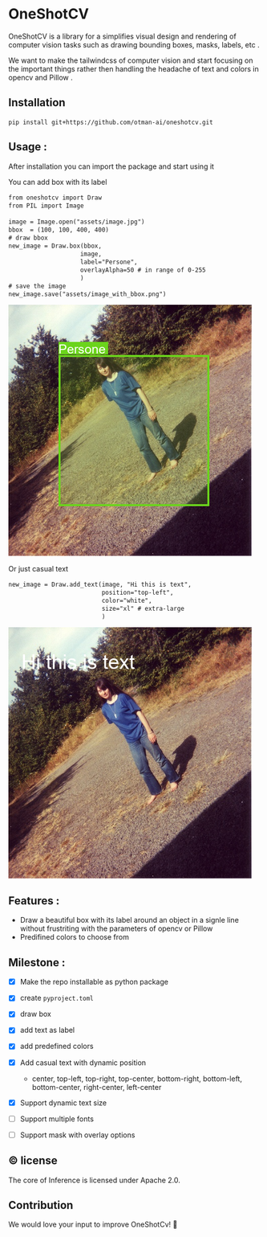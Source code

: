 # OneShotCV
OneShotCV is a library for a simplifies visual design and rendering of computer vision tasks such as drawing bounding boxes, masks, labels, etc .

We want to make the tailwindcss of computer vision and start focusing on the important things rather then handling the headache of text and colors in opencv and Pillow .

## Installation

```
pip install git+https://github.com/otman-ai/oneshotcv.git
```

## Usage :
After installation you can import the package and start using it

You can add box with its label
```
from oneshotcv import Draw
from PIL import Image

image = Image.open("assets/image.jpg")
bbox  = (100, 100, 400, 400)
# draw bbox 
new_image = Draw.box(bbox, 
                    image,
                    label="Persone",
                    overlayAlpha=50 # in range of 0-255
                    )
# save the image
new_image.save("assets/image_with_bbox.png")
```
![Image with bounding box using OneShotCV](assets/image_with_bbox.png)

Or just casual text
```
new_image = Draw.add_text(image, "Hi this is text", 
                          position="top-left", 
                          color="white",
                          size="xl" # extra-large
                          )
```
![Image with xl text using OneShotCV](assets/image_with_top_left__xl_text.png)

## Features :
- Draw a beautiful box with its label around an object in a signle line without frustriting with the parameters of opencv or Pillow
- Predifined colors to choose from 

## Milestone :
- [X] Make the repo installable as python package
- [X] create `pyproject.toml`
- [X] draw box
- [X] add text as label
- [X] add predefined colors
- [X] Add casual text with dynamic position
    - center, top-left, top-right, top-center, bottom-right, 
bottom-left, bottom-center, right-center, left-center
- [X] Support dynamic text size
- [ ] Support multiple fonts
- [ ] Support mask with overlay options


## © license
The core of Inference is licensed under Apache 2.0.

## Contribution
We would love your input to improve OneShotCv! 🙏